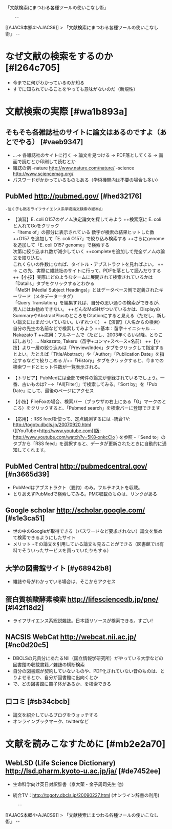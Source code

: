 「文献検索にまつわる各種ツールの使いこなし術」

        --
[[AJACS本郷4>AJACS9]] > 「文献検索にまつわる各種ツールの使いこなし術」
        --

# なぜ文献の検索をするのか [#l264c705]
- 今までに何がわかっているのか知る
- すでに知られていることをやっても意味がないのだ（新規性）

# 文献検索の実際 [#wa1b893a]

## そもそも各雑誌社のサイトに論文はあるのですよ（あとでやる） [#vaeb9347]
- ...→ 各雑誌社のサイトに行く → 論文を見つける → PDF落としてくる → 画面で読むとか印刷して読むとか
- 雑誌の例
    -nature http://www.nature.com/nature/
    -science http://www.sciencemag.org/
- パスワードがかかっているものもある（学術機関内は不要の場合も多い）

## PubMed http://pubmed.gov/ [#hed32176]
    -泣く子も黙るライフサイエンス系学術論文検索の総本山
- 【演習】E. coli O157のゲノム決定論文を探してみよう
++検索窓に E. coli と入れてGoをクリック<br>
        -「Items of」の部分に表示されている 数字が検索の結果ヒットした数
++O157 を追加して「E. coli O157」で絞り込み検索する
++さらにgenome を追加して「E. coli O157 genome」で検索する<br>
次第に絞り込まれ数が減少していく
++completeを追加して完全ゲノムの論文を絞り込む。<br>
これくらいの件数になれば、タイトル・アブストラクトを見ればよい。
++ → この先、実際に雑誌社のサイトに行って、PDFを落として読んだりする
++【小技】実際にどのようなタームに展開されて検索されているかは「Datails」タブをクリックするとわかる<br>
「MeSH (Medial Subject Headings)」とはデータベース側で定義されたキーワード（メタデータ＝タグ）<br>
「Query Translation」を編集すれば、自分の思い通りの検索ができるが、素人にはお勧めできない。
++どんなMeSHがついているかは、DisplayのSummaryやAbstractPlusのところをCitationにすると見える（ただし、新しい論文にはまだついていない。いずれつく）
+【演習】（人名からの検索）自分の先生の名前などで検索してみよう
++基本：苗字＋イニシャル … Nakazato T
++応用：フルネームで（ただし、2003年くらい以降。とりこぼしあり）… Nakazato, Takeru（苗字+コンマ+スペース+名前）
++【小技】より一層の絞り込みは「Preview/Index」タブをクリックして指定するとよい。たとえば「Title/Abstract」や「Author」「Publication Date」を指定するなどで絞りこめる
//++「History」タブをクリックすると、今までの検索ワードとヒット件数が一覧表示される。

- 【トリビア】PubMedには全部で何件の論文が登録されているでしょう。一番、古いものは?
    -→「All[Filter]」で検索してみる。「Sort by」を「Pub Date」にして、最後のページにアクセス

- 【小技】FireFoxの場合、検索バー（ブラウザの右上にある「G」マークのところ）をクリックすると、「Pubmed search」を検索バーに登録できます

- 【応用】: RSS feedを使って、定点観測するには
    -統合TV: http://togotv.dbcls.jp/20070920.html ([[YouTube>http://www.youtube.com]]版: http://www.youtube.com/watch?v=5K8-xnkcClo ) を参照
    -「Send to」のタブから「RSS feed」を選択すると、データが更新されたときに自動的に通知してくれます。

## PubMed Central http://pubmedcentral.gov/ [#n3665d39]
- PubMedはアブストラクト（要約）のみ。フルテキストを収載。
- とりあえずPubMedで検索してみる。PMC収載のものは、リンクがある

## Google scholar http://scholar.google.com/ [#s1e3ca51]
- 世の中のGoogleが取得できる（パスワードなど要求されない）論文を集めて検索できるようにしたサイト
- メリット
    -その論文を引用している論文も見ることができる（図書館では有料でそういったサービスを買っていたりもする）

## 大学の図書館サイト [#y68942b8]
- 雑誌や号がわかっている場合は、そこからアクセス

## 蛋白質核酸酵素検索 http://lifesciencedb.jp/pne/ [#l42f18d2]
- ライフサイエンス系総説雑誌。日本語リソースが検索できる。すごい!

## NACSIS WebCat http://webcat.nii.ac.jp/ [#nc0d20c5]
- DBCLSの兄貴分にあたるNII（国立情報学研究所）がやっている大学などの図書館の収載書籍／雑誌の横断検索
- 自分の図書館が契約していないものや、PDF化されていない昔のものは、とりよせるとか、自分が図書館に出向くとか
- で、どの図書館に冊子体があるか、を検索できる

## 口コミ [#sb34cbcb]
- 論文を紹介しているブログをウォッチする
- オンラインブックマーク、twitterなど

# 文献を読みこなすために [#mb2e2a70]
## WebLSD (Life Science Dictionary)  http://lsd.pharm.kyoto-u.ac.jp/ja/ [#de7452ee]
- 生命科学向け英日対訳辞書（京大薬・金子周司先生 他）
- 統合TV：http://togotv.dbcls.jp/20090227.html (オンライン辞書の利用)


        --
[[AJACS本郷4>AJACS9]] > 「文献検索にまつわる各種ツールの使いこなし術」
        --

